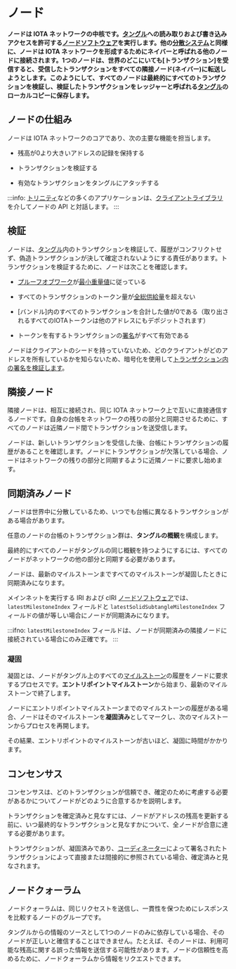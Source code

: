 # ノード
<!-- # Nodes -->

**ノードは IOTA ネットワークの中核です。[タングル](../network/the-tangle.md)への読み取りおよび書き込みアクセスを許可する[ノードソフトウェア](root://node-software/0.1/introduction/overview.md)を実行します。他の[分散システム](https://en.wikipedia.org/wiki/Distributed_computing)と同様に、ノードは IOTA ネットワークを形成するためにネイバーと呼ばれる他のノードに接続されます。1つのノードは、世界のどこにいても[トランザクション]を受信すると、受信したトランザクションをすべての隣接ノード(ネイバー)に転送しようとします。このようにして、すべてのノードは最終的にすべてのトランザクションを検証し、検証したトランザクションをレッジャーと呼ばれる[タングル](../network/the-tangle.md)のローカルコピーに保存します。**
<!-- **Nodes are the core of an IOTA network. They run the [node software](root://node-software/0.1/introduction/overview.md) that gives them read and write access to the [Tangle](../network/the-tangle.md). Like any [distributed system](https://en.wikipedia.org/wiki/Distributed_computing), nodes are connected to others called neighbors to form an IOTA network. When one node, no matter where it is in the world, receives a [transaction](../transactions/transactions.md), it will try to forward it to all its neighbors. This way, all nodes eventually validate all transactions and store them in their local copy of the [Tangle](../network/the-tangle.md) called a ledger.** -->

## ノードの仕組み
<!-- ## How nodes work -->

ノードは IOTA ネットワークのコアであり、次の主要な機能を担当します。
<!-- Nodes are the core of an IOTA network, and are responsible for the following key functions: -->

- 残高が0より大きいアドレスの記録を保持する
<!-- - Keeping a record of the addresses with a balance greater than 0 -->
- トランザクションを検証する
<!-- - Validating transactions -->
- 有効なトランザクションをタングルにアタッチする
<!-- - Attaching valid transactions to the Tangle -->

:::info:
[トリニティ](root://wallets/0.1/trinity/introduction/overview.md)などの多くのアプリケーションは、[クライアントライブラリ](root://client-libraries/0.1/introduction/overview.md)を介してノードの API と対話します。
:::
<!-- :::info: -->
<!-- Many applications such as [Trinity](root://wallets/0.1/trinity/introduction/overview.md) interact with a node's API through the [client libraries](root://client-libraries/0.1/introduction/overview.md). -->
<!-- ::: -->

## 検証
<!-- ## Validation -->

ノードは、[タングル](../network/the-tangle.md)内のトランザクションを検証して、履歴がコンフリクトせず、偽造トランザクションが決して確定されないようにする責任があります。トランザクションを検証するために、ノードは次ことを確認します。
<!-- Nodes are responsible for validating transactions in the [Tangle](../network/the-tangle.md) to make sure that their histories do not conflict and that counterfeit transactions are never confirmed. To validate a transaction, nodes check the following: -->

- [プルーフオブワーク](../transactions/proof-of-work.md)が[最小重量値](../network/minimum-weight-magnitude.md)に従っている
<!-- - [Proof of work](../transactions/proof-of-work.md) is done according to the [minimum weight magnitude](../network/minimum-weight-magnitude.md) -->
- すべてのトランザクションのトークン量が[全総供給量](../clients/token.md)を超えない
<!-- - The value of any transaction doesn’t exceed the [total global supply](../clients/token.md) -->
- [バンドル]内のすべてのトランザクションを合計した値が0である（取り出されるすべてのIOTAトークンは他のアドレスにもデポジットされます）
<!-- - The total value of all transactions in a [bundle] is 0 (all IOTA tokens that are withdrawn are also deposited into other addresses) -->
- トークンを有するトランザクションの[署名](../clients/signatures.md)がすべて有効である
<!-- - Any [signatures](../clients/signatures.md) in value transactions are valid -->

ノードはクライアントのシードを持っていないため、どのクライアントがどのアドレスを所有しているかを知らないため、暗号化を使用して[トランザクション内の署名を検証します](../clients/signatures.md#how-nodes-validate-signatures)。
<!-- Nodes don't know which client owns an address because they don't have the clients' seeds, so they use cryptography to [validate the signature in a transaction](../clients/signatures.md#how-nodes-validate-signatures). -->

## 隣接ノード
<!-- ## Neighbor nodes -->

隣接ノードは、相互に接続され、同じ IOTA ネットワーク上で互いに直接通信するノードです。自身の台帳をネットワークの残りの部分と同期させるために、すべてのノードは近隣ノード間でトランザクションを送受信します。
<!-- Neighbors are nodes that are mutually connected and that communicate directly with each other on the same IOTA network. To synchronize their ledgers with the rest of the network, all nodes send and receive transactions among their neighbors. -->

ノードは、新しいトランザクションを受信した後、台帳にトランザクションの履歴があることを確認します。ノードにトランザクションが欠落している場合、ノードはネットワークの残りの部分と同期するように近隣ノードに要求し始めます。
<!-- After receiving a new transaction, nodes check that they have the transaction's history in its ledger. If a node is missing any transactions, it starts to ask its neighbors for them to become synchronized with the rest of the network. -->

## 同期済みノード
<!-- ## Synchronized nodes -->

ノードは世界中に分散しているため、いつでも台帳に異なるトランザクションがある場合があります。
<!-- Because nodes are distributed throughout the world, they may have different transactions in their ledgers at any time. -->

任意のノードの台帳のトランザクション群は、**タングルの概観**を構成します。
<!-- The transactions in any node's ledger make up its **view of the Tangle**. -->

最終的にすべてのノードがタングルの同じ概観を持つようにするには、すべてのノードがネットワークの他の部分と同期する必要があります。
<!-- To make sure that all nodes eventually have the same view of the Tangle, they must synchronize with the rest of the network. -->

ノードは、最新のマイルストーンまですべてのマイルストーンが凝固したときに同期済みになります。
<!-- A node is synchronized when it has solidified all milestones up to the latest one. -->

メインネットを実行する IRI および cIRI [ノードソフトウェア](root://node-software/0.1/introduction/overview.md)では、`latestMilestoneIndex` フィールドと `latestSolidSubtangleMilestoneIndex` フィールドの値が等しい場合にノードが同期済みになります。
<!-- In the IRI and cIRI [node software](root://node-software/0.1/introduction/overview.md), which runs the Mainnet, a node is synchronized when the values of the  `latestMilestoneIndex` and `latestSolidSubtangleMilestoneIndex` fields are equal. -->

:::ifno:
`latestMilestoneIndex` フィールドは、ノードが同期済みの隣接ノードに接続されている場合にのみ正確です。
:::
<!-- :::info: -->
<!-- The `latestMilestoneIndex` field is accurate only when the node is connected to synchronized neighbors. -->
<!-- ::: -->

### 凝固
<!-- ### Solidification -->

凝固とは、ノードがタングル上のすべての[マイルストーン](../network/the-coordinator.md#milestones)の履歴をノードに要求するプロセスです。**エントリポイントマイルストーン**から始まり、最新のマイルストーンで終了します。
<!-- Solidification is the process in which a node asks its neighbors for the history of all [milestones](../network/the-coordinator.md#milestones) in the Tangle, starting from an **entry point milestone** and ending at the latest one. -->

ノードにエントリポイントマイルストーンまでのマイルストーンの履歴がある場合、ノードはそのマイルストーンを**凝固済み**としてマークし、次のマイルストーンからプロセスを再開します。
<!-- When a node has a milestone's history up to the entry point milestone, it marks that milestone as **solid**, and starts the process again from the next milestone. -->

その結果、エントリポイントのマイルストーンが古いほど、凝固に時間がかかります。
<!-- As a result, the older the entry point milestone, the longer solidification takes. -->

## コンセンサス
<!-- ## Consensus -->

コンセンサスは、どのトランザクションが信頼でき、確定のために考慮する必要があるかについてノードがどのように合意するかを説明します。
<!-- Consensus describes how nodes agree on which transactions are trustworthy and should be considered for confirmation. -->

トランザクションを確定済みと見なすには、ノードがアドレスの残高を更新する前に、いつ最終的なトランザクションと見なすかについて、全ノードが合意に達する必要があります。
<!-- For a transaction to be considered confirmed, nodes must reach a consensus on when to consider it final before they can update the balances of addresses. -->

トランザクションが、凝固済みであり、[コーディネーター](../network/the-coordinator.md)によって署名されたトランザクションによって直接または間接的に参照されている場合、確定済みと見なされます。
<!-- A transaction is considered confirmed when it's solid and it's directly or indirectly referenced by a transaction that's signed by the [Coordinator](../network/the-coordinator.md). -->

## ノードクォーラム
<!-- ## Node quorums -->

ノードクォーラムは、同じリクセストを送信し、一貫性を保つためにレスポンスを比較するノードのグループです。
<!-- A node quorum is a group of nodes to which you send the same request and compare the responses for consistency. -->

タングルからの情報のソースとして1つのノードのみに依存している場合、そのノードが正しいと確信することはできません。たとえば、そのノードは、利用可能な残高に関する誤った情報を送信する可能性があります。ノードの信頼性を高めるために、ノードクォーラムから情報をリクエストできます。
<!-- When you rely only on one node as a source of information from the Tangle, you can't be confident that it's correct. For example, that node could send you the wrong information about your available balance. To increase your confidence in a node, you can request information from a node quorum. -->
